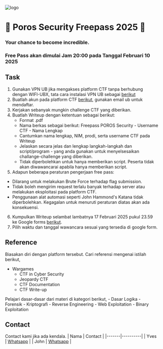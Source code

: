 ![logo]()

# 🚩 Poros Security Freepass 2025 🚩
### Your chance to become incredible.

### Free Pass akan dimulai Jam 20:00 pada Tanggal Februari 10 2025

## Task
1. Gunakan VPN UB jika mengakses platform CTF tanpa berhubung dengan WIFI-UBX, tata cara instalasi VPN UB sebagai [berikut](https://bits.ub.ac.id/katalog-layanan/layanan-komunikasi/vpn-ub/)
2. Buatlah akun pada platform CTF [berikut](http://10.34.4.147), gunakan email ub untuk mendaftar.
3. Kerjakan sebanyak mungkin challenge CTF yang diberikan.
4. Buatlah Writeup dengan ketentuan sebagai berikut:
	- Format .pdf
	- Nama berkas sebagai berikut: Freepass POROS Security - Username CTF - Nama Lengkap
	- Cantumkan nama lengkap, NIM, prodi, serta username CTF pada Writeup
	- Jelaskan secara jelas dan lengkap langkah-langkah dan script/program - yang anda gunakan untuk menyelsesaikan challange-challenge yang diberikan.
	- Tidak diperbolehkan untuk hanya memberikan script. Peserta tidak akan diwawancarai apabila hanya memberikan script.
5. Adapun beberapa peraturan pengerjaan free pass:
  - Dilarang untuk melakukan Brute Force terhadap flag submission. 
  - Tidak boleh mengirim request terlalu banyak terhadap server atau melakukan eksploitasi pada platform CTF.
  - Penggunaan alat automasi seperti John Hammond's Katana tidak diperbolehkan.
Kegagalan untuk menuruti peraturan diatas akan ada konsekuensi.
6. Kumpulkan Writeup selambat lambatnya 17 Februari 2025 pukul 23.59 ke Google forms [berikut](https://docs.google.com/forms/d/e/1FAIpQLSeZU4DrV01juO9oDzWWPG3kuGUlkqQrASoOMLFxsrQ215cypA/viewform?usp=dialog).
7. Pilih waktu dan tanggal wawancara sesuai yang tersedia di google form.

## Reference
Biasakan diri dengan platform tersebut. Cari referensi mengenai istilah berikut,
  - Wargames
	- CTF in Cyber Security
	- Jeopardy CTF
	- CTF Documentation
	- CTF Write-up

Pelajari dasar-dasar dari materi di kategori berikut,
	- Dasar Logika
	- Forensik
	- Kriptografi
	- Reverse Engineering
	- Web Exploitation
	- Binary Exploitation

 ## Contact
 Contact kami jika ada kendala.
 | Nama  | Contact |
|-------|----------|
| Yves | [Whatsapp](https://wa.me/08176901302)   |
| John | [Whatsapp](https://wa.me/82272428112)  |
 
